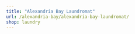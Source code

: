 ```yaml
---
title: "Alexandria Bay Laundromat"
url: /alexandria-bay/alexandria-bay-laundromat/
shop: laundry
---
```

